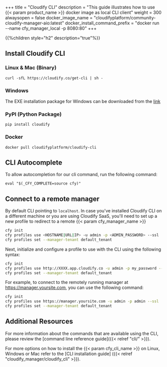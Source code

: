 +++
title = "Cloudify CLI"
description = "This guide illustrates how to use {{< param product_name >}} docker image as local CLI client"
weight = 300
alwaysopen = false
docker_image_name = "cloudifyplatform/community-cloudify-manager-aio:latest"
docker_install_command_prefix = "docker run --name cfy_manager_local -p 8080:80"
+++

{{%children style="h2" description="true"%}}

## Install Cloudify CLI

### Linux & Mac (Binary)
```
curl -sfL https://cloudify.co/get-cli | sh -
```
### Windows

The EXE installation package for Windows can be downloaded from the [link](https://repository.cloudifysource.org/cloudify/6.4.0/ga-release/cloudify-windows-cli_6.4.0-ga.exe)

### PyPI (Python Package)

```
pip install cloudify
```
### Docker
```
docker pull cloudifyplatform/cloudify-cli
```

## CLI Autocomplete

To allow autocompletion for our cli command, run the following command:
```
eval "$(_CFY_COMPLETE=source cfy)"
```

## Connect to a remote manager

By default CLI pointing to `localhost`. In case you've installed Cloudify CLI on a different machine or you are using Cloudify SaaS, you'll need to set up a new profile to redirect to a remote {{< param cfy_manager_name >}}

```bash
cfy init
cfy profiles use <HOSTNAME|URL|IP> -u admin -p <ADMIN_PASSWORD> --ssl
cfy profiles set --manager-tenant default_tenant
```

Next, initialize and configure a profile to use with the CLI using the following syntax:

```bash
cfy init
cfy profiles use http://XXXX.app.cloudify.co -u admin -p my_password --ssl
cfy profiles set --manager-tenant default_tenant
```

For example, to connect to the remotely running manager at https://manager.yoursite.com, you can use the following command:

```bash
cfy init
cfy profiles use https://manager.yoursite.com -u admin -p admin --ssl
cfy profiles set --manager-tenant default_tenant
```

## Additional Resources

For more information about the commands that are available using the CLI, please review the [command line reference guide]({{< relref "cli/" >}}).

For more options on how to install the {{< param cfy_cli_name >}} on Linux, Windows or Mac refer to the [CLI installation guide] ({{< relref "cloudify_manager/cloudify_cli" >}}).
